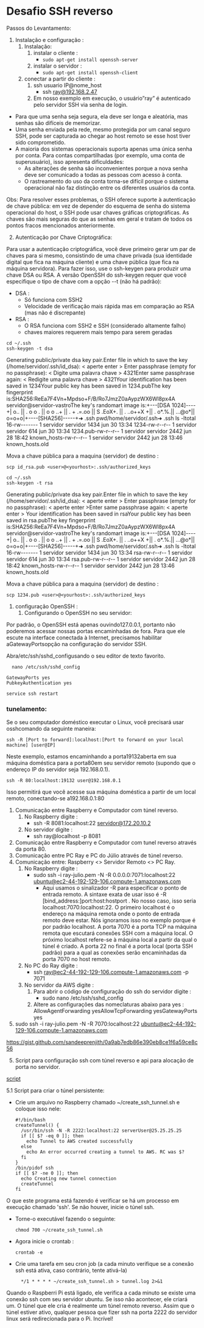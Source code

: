 # Desafio SSH reverso 

Passos do Levantamento:

1. Instalação e configuração :
    1. Instalação:
        1. instalar o cliente :
            - `sudo apt-get install openssh-server`
        2. instalar o servidor :
            - `sudo apt-get install openssh-client`
    2. conectar a partir do cliente :
        1. ssh usuario IP@nome_host
            - ssh ray@192.168.2.47
        2. Em nosso exemplo em execução, o usuário”ray” é autenticado pelo servidor SSH via senha de login.
- Para que uma senha seja segura, ela deve ser longa e aleatória, mas senhas são difíceis de memorizar.
- Uma senha enviada pela rede, mesmo protegida por um canal seguro SSH, pode ser capturada ao chegar ao host remoto se esse host tiver sido comprometido.
- A maioria dos sistemas operacionais suporta apenas uma única senha por conta. Para contas compartilhadas (por exemplo, uma conta de superusuário), isso apresenta dificuldades:
    - As alterações de senha são inconvenientes porque a nova senha deve ser comunicado a todas as pessoas com acesso à conta.
    - O rastreamento do uso da conta torna-se difícil porque o sistema operacional não faz distinção entre os diferentes usuários da conta.

Obs: Para resolver esses problemas, o SSH oferece suporte à autenticação de chave pública: em vez de depender do esquema de senha do sistema operacional do host, o SSH pode usar chaves gráficas criptográficas. As chaves são mais seguras do que as senhas em geral e tratam de todos os pontos fracos mencionados anteriormente.

2. Autenticação por Chave Criptográfica:

Para usar a autenticação criptográfica, você deve primeiro gerar um par de chaves para si mesmo, consistindo de uma chave privada (sua identidade digital que fica na máquina cliente) e uma chave pública (que fica na máquina servidora). Para fazer isso, use o  ssh-keygen para produzir uma chave DSA ou RSA. A versão OpenSSH do ssh-keygen requer que você especifique o tipo de chave com a opção --t (não há padrão):

- DSA :
    - Só funciona com SSH2
    - Velocidade de verificação mais rápida mas em comparação ao RSA (mas não é discrepante)
- RSA :
    - O RSA funciona com SSH2 e SSH (considerado altamente falho)
    - chaves maiores requerem mais tempo para serem geradas

```
cd ~/.ssh
ssh-keygen -t dsa
```

Generating public/private dsa key pair.Enter file in which to save the key (/home/servidor/.ssh/id_dsa): < aperte enter > Enter passphrase (empty for no passphrase): < Digite uma palavra chave > 4321Enter same passphrase again: < Redigite uma palavra chave > 4321Your identification has been saved in 1234Your public key has been saved in 1234.pubThe key fingerprint is:SHA256:ReEa7F4Vn+Mpdso+F/B/Ro7JmzZ0aAypzWX6Wl8px4A servidor@servidor-vastroThe key's randomart image is:+---[DSA 1024]----+|          o..    ||       . o   o . ||        o o ..+  ||       . + .=.oo ||        S .EoX+. ||       . ..o++X +||        .   o*.%.||           ...@o*||            o=o+o|+----[SHA256]-----+➜  .ssh pwd/home/servidor/.ssh➜  .ssh  ls -ltotal 16-rw------- 1 servidor servidor 1434 jun 30 13:34 1234-rw-r--r-- 1 servidor servidor  614 jun 30 13:34 1234.pub-rw-r--r-- 1 servidor servidor 2442 jun 28 18:42 known_hosts-rw-r--r-- 1 servidor servidor 2442 jun 28 13:46 known_hosts.old

Mova a chave pública para a maquina (servidor) de destino :

```
scp id_rsa.pub <user>@<yourhost>:.ssh/authorized_keys
```

```
cd ~/.ssh
ssh-keygen -t rsa
```

Generating public/private dsa key pair.Enter file in which to save the key (/home/servidor/.ssh/id_dsa): < aperte enter > Enter passphrase (empty for no passphrase): < aperte enter >Enter same passphrase again: < aperte enter > Your identification has been saved in rsaYour public key has been saved in rsa.pubThe key fingerprint is:SHA256:ReEa7F4Vn+Mpdso+F/B/Ro7JmzZ0aAypzWX6Wl8px4A servidor@servidor-vastroThe key's randomart image is:+---[DSA 1024]----+|          o..    ||       . o   o . ||        o o ..+  ||       . + .=.oo ||        S .EoX+. ||       . ..o++X +||        .   o*.%.||           ...@o*||            o=o+o|+----[SHA256]-----+➜  .ssh pwd/home/servidor/.ssh➜  .ssh  ls -ltotal 16-rw------- 1 servidor servidor 1434 jun 30 13:34 rsa-rw-r--r-- 1 servidor servidor  614 jun 30 13:34 rsa.pub-rw-r--r-- 1 servidor servidor 2442 jun 28 18:42 known_hosts-rw-r--r-- 1 servidor servidor 2442 jun 28 13:46 known_hosts.old

Mova a chave pública para a maquina (servidor) de destino :

```
scp 1234.pub <user>@<yourhost>:.ssh/authorized_keys
```

1. configuração OpenSSH :
    1. Configurando o OpenSSH no seu servidor:

Por padrão, o OpenSSH está apenas ouvindo127.0.0.1, portanto não poderemos acessar nossas portas encaminhadas de fora. Para que ele escute na interface conectada à Internet, precisamos habilitar aGatewayPortsopção na configuração do servidor SSH.

Abra/etc/ssh/sshd_configusando o seu editor de texto favorito.

```
  nano /etc/ssh/sshd_config
```

```
GatewayPorts yes
PubkeyAuthentication yes
```

```
service ssh restart
```

### tunelamento:

Se o seu computador doméstico executar o Linux, você precisará usar osshcomando da seguinte maneira:

```
ssh -R [Port to forward]:localhost:[Port to forward on your local machine] [user@IP]

```

Neste exemplo, estamos encaminhando a porta19132aberta em sua máquina doméstica para a porta80em seu servidor remoto (supondo que o endereço IP do servidor seja 192.168.0.1).

```
ssh -R 80:localhost:19132 user@192.168.0.1

```

Isso permitirá que você acesse sua máquina doméstica a partir de um local remoto, conectando-se a192.168.0.1:80

1. Comunicação entre Raspberry e Computador com túnel reverso.
    1. No Raspberry digite :
        - ssh -R 8081:localhost:22 servidor@172.20.10.2
    2. No servidor digite :
        - ssh ray@localhost -p 8081
2. Comunicação entre Raspberry e Computador com tunel reverso através da porta 80.
3. Comunicação entre PC Ray e PC do Júlio através de túnel reverso.
4. Comunicação entre: Raspberry <> Servidor Remoto <> PC Ray.
    1. No Raspberry digite :
        - sudo ssh -i ray-julio.pem -N -R 0.0.0.0:7071:localhost:22 ubuntu@ec2-44-192-129-106.compute-1.amazonaws.com
            - Aqui usamos o sinalizador -R para especificar o ponto de entrada remoto. A sintaxe exata de usar isso é -R [bind_address:]port:host:hostport . No nosso caso, isso seria localhost:7070:localhost:22. O primeiro localhost é o endereço na máquina remota onde o ponto de entrada remoto deve estar. Nós ignoramos isso no exemplo porque é por padrão localhost. A porta 7070 é a porta TCP na máquina remota que escutará conexões SSH com a máquina local. O próximo localhost refere-se à máquina local a partir da qual o túnel é criado. A porta 22 no final é a porta local (porta SSH padrão) para a qual as conexões serão encaminhadas da porta 7070 no host remoto.
    2. No PC do Ray digite :
        - ssh ray@ec2-44-192-129-106.compute-1.amazonaws.com -p 7071
    3. No servidor da AWS digite :
        1. Para abrir o código de configuração do ssh do servidor digite :
            - sudo nano /etc/ssh/sshd_config
        2. Altere as configurações das nomeclaturas abaixo para yes : AllowAgentForwarding yesAllowTcpForwarding yesGatewayPorts yes
5. sudo ssh -i ray-julio.pem -N -R 7070:localhost:22 [ubuntu@ec2-44-192-129-106.compute-1.amazonaws.com](mailto:ubuntu@ec2-44-192-129-106.compute-1.amazonaws.com)

https://gist.github.com/sandeeprenjith/0a9ab7edb86e390eb8ce1f6a59ce8c56

5. Script para configuração ssh com túnel reverso e api para alocação de porta no servidor.

[script](https://charlesreid1.com/wiki/RaspberryPi/Reverse_SSH)

5.1 Script para criar o túnel persistente:

- Crie um arquivo no Raspberry chamado ~/create_ssh_tunnel.sh e coloque isso nele:
    
    ```
    #!/bin/bash
    createTunnel() {
      /usr/bin/ssh -N -R 2222:localhost:22 serverUser@25.25.25.25
      if [[ $? -eq 0 ]]; then
        echo Tunnel to AWS created successfully
      else
        echo An error occurred creating a tunnel to AWS. RC was $?
      fi
    }
    /bin/pidof ssh
    if [[ $? -ne 0 ]]; then
      echo Creating new tunnel connection
      createTunnel
    fi
    ```
    

O que este programa está fazendo é verificar se há um processo em execução chamado 'ssh'. Se não houver, inicie o túnel ssh.

- Torne-o executável fazendo o seguinte:
    
    ```
    chmod 700 ~/create_ssh_tunnel.sh
    ```
    
- Agora inicie o crontab :
    
    ```
    crontab -e
    ```
    
- Crie uma tarefa em seu cron job (a cada minuto verifique se a conexão ssh está ativa, caso contrário, tente ativá-la)
    
    ```
      */1 * * * * ~/create_ssh_tunnel.sh > tunnel.log 2>&1
    ```
    

Quando o Raspberri Pi está ligado, ele verifica a cada minuto se existe uma conexão ssh com seu servidor ubuntu. Se isso não acontecer, ele criará um. O túnel que ele cria é realmente um túnel remoto reverso. Assim que o túnel estiver ativo, qualquer pessoa que fizer ssh na porta 2222 do servidor linux será redirecionada para o Pi. Incrível!

